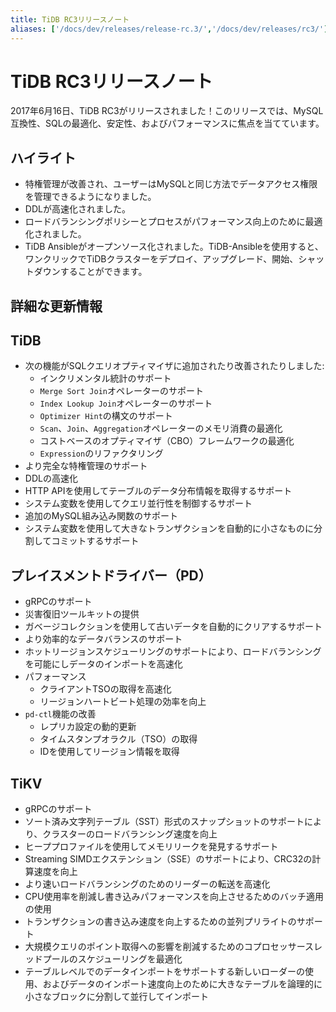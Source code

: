 ```yaml
---
title: TiDB RC3リリースノート
aliases: ['/docs/dev/releases/release-rc.3/','/docs/dev/releases/rc3/']
---
```


# TiDB RC3リリースノート

2017年6月16日、TiDB RC3がリリースされました！このリリースでは、MySQL互換性、SQLの最適化、安定性、およびパフォーマンスに焦点を当てています。

## ハイライト

- 特権管理が改善され、ユーザーはMySQLと同じ方法でデータアクセス権限を管理できるようになりました。
- DDLが高速化されました。
- ロードバランシングポリシーとプロセスがパフォーマンス向上のために最適化されました。
- TiDB Ansibleがオープンソース化されました。TiDB-Ansibleを使用すると、ワンクリックでTiDBクラスターをデプロイ、アップグレード、開始、シャットダウンすることができます。

## 詳細な更新情報

## TiDB

+ 次の機能がSQLクエリオプティマイザに追加されたり改善されたりしました:
    - インクリメンタル統計のサポート
    - `Merge Sort Join`オペレーターのサポート
    - `Index Lookup Join`オペレーターのサポート
    - `Optimizer Hint`の構文のサポート
    - `Scan`、`Join`、`Aggregation`オペレーターのメモリ消費の最適化
    - コストベースのオプティマイザ（CBO）フレームワークの最適化
    - `Expression`のリファクタリング
+ より完全な特権管理のサポート
+ DDLの高速化
+ HTTP APIを使用してテーブルのデータ分布情報を取得するサポート
+ システム変数を使用してクエリ並行性を制御するサポート
+ 追加のMySQL組み込み関数のサポート
+ システム変数を使用して大きなトランザクションを自動的に小さなものに分割してコミットするサポート

## プレイスメントドライバー（PD）

+ gRPCのサポート
+ 災害復旧ツールキットの提供
+ ガベージコレクションを使用して古いデータを自動的にクリアするサポート
+ より効率的なデータバランスのサポート
+ ホットリージョンスケジューリングのサポートにより、ロードバランシングを可能にしデータのインポートを高速化
+ パフォーマンス
    - クライアントTSOの取得を高速化
    - リージョンハートビート処理の効率を向上
+ `pd-ctl`機能の改善
    - レプリカ設定の動的更新
    - タイムスタンプオラクル（TSO）の取得
    - IDを使用してリージョン情報を取得

## TiKV

+ gRPCのサポート
+ ソート済み文字列テーブル（SST）形式のスナップショットのサポートにより、クラスターのロードバランシング速度を向上
+ ヒーププロファイルを使用してメモリリークを発見するサポート
+ Streaming SIMDエクステンション（SSE）のサポートにより、CRC32の計算速度を向上
+ より速いロードバランシングのためのリーダーの転送を高速化
+ CPU使用率を削減し書き込みパフォーマンスを向上させるためのバッチ適用の使用
+ トランザクションの書き込み速度を向上するための並列プリライトのサポート
+ 大規模クエリのポイント取得への影響を削減するためのコプロセッサースレッドプールのスケジューリングを最適化
+ テーブルレベルでのデータインポートをサポートする新しいローダーの使用、およびデータのインポート速度向上のために大きなテーブルを論理的に小さなブロックに分割して並行してインポート